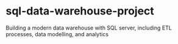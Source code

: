# sql-data-warehouse-project
Building a modern data warehouse with SQL server, including ETL processes, data modelling, and analytics 
